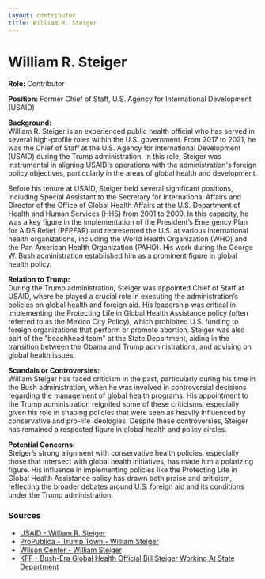 ```yaml
---
layout: contributor
title: William R. Steiger
---
```


# William R. Steiger

**Role:** Contributor

**Position:** Former Chief of Staff, U.S. Agency for International Development (USAID)

**Background:**  
William R. Steiger is an experienced public health official who has served in several high-profile roles within the U.S. government. From 2017 to 2021, he was the Chief of Staff at the U.S. Agency for International Development (USAID) during the Trump administration. In this role, Steiger was instrumental in aligning USAID's operations with the administration's foreign policy objectives, particularly in the areas of global health and development.

Before his tenure at USAID, Steiger held several significant positions, including Special Assistant to the Secretary for International Affairs and Director of the Office of Global Health Affairs at the U.S. Department of Health and Human Services (HHS) from 2001 to 2009. In this capacity, he was a key figure in the implementation of the President’s Emergency Plan for AIDS Relief (PEPFAR) and represented the U.S. at various international health organizations, including the World Health Organization (WHO) and the Pan American Health Organization (PAHO). His work during the George W. Bush administration established him as a prominent figure in global health policy.

**Relation to Trump:**  
During the Trump administration, Steiger was appointed Chief of Staff at USAID, where he played a crucial role in executing the administration’s policies on global health and foreign aid. His leadership was critical in implementing the Protecting Life in Global Health Assistance policy (often referred to as the Mexico City Policy), which prohibited U.S. funding to foreign organizations that perform or promote abortion. Steiger was also part of the "beachhead team" at the State Department, aiding in the transition between the Obama and Trump administrations, and advising on global health issues.

**Scandals or Controversies:**  
William Steiger has faced criticism in the past, particularly during his time in the Bush administration, when he was involved in controversial decisions regarding the management of global health programs. His appointment to the Trump administration reignited some of these criticisms, especially given his role in shaping policies that were seen as heavily influenced by conservative and pro-life ideologies. Despite these controversies, Steiger has remained a respected figure in global health and policy circles.

**Potential Concerns:**  
Steiger’s strong alignment with conservative health policies, especially those that intersect with global health initiatives, has made him a polarizing figure. His influence in implementing policies like the Protecting Life in Global Health Assistance policy has drawn both praise and criticism, reflecting the broader debates around U.S. foreign aid and its conditions under the Trump administration.

### Sources
- [USAID - William R. Steiger](https://2017-2020.usaid.gov/who-we-are/organization/william-steiger)
- [ProPublica - Trump Town - William Steiger](https://projects.propublica.org/trump-town/staffers/william-steiger)
- [Wilson Center - William Steiger](https://www.wilsoncenter.org/person/william-steiger)
- [KFF - Bush-Era Global Health Official Bill Steiger Working At State Department](https://www.kff.org)
